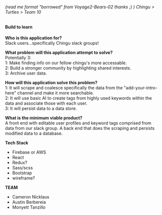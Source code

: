 ###### (read me format "borrowed" from Voyage2-Bears-02 thanks ;) ) Chingu > Turtles > Team 10

#### Build to learn

**Who is this application for?**  
Slack users...specifically Chingu slack groups!

**What problem will this application attempt to solve?**  
Potentially 3:  
1: Make finding info on our fellow chingu's more accessable.  
2: Build a stronger community by highlighting shared interests.  
3: Archive user data.

**How will this application solve this problem?**  
1: It will scrape and coalesce specifically the data from the "add-your-intro-here" channel and make it more searchable.  
2: It will use basic AI to create tags from highly used keywords within the data and associate those with each user.  
3: It will persist data to a data store.

**What is the minimum viable product?**  
A front end with editable user profiles and keyword tags comprised from data from our slack group. A back end that does the scraping and persists modified data to a database. 

**Tech Stack**

* Firebase or AWS
* React
* Redux?
* Sass/scss
* Bootstrap
* wireframe?

**TEAM**  

* Cameron Nicklaus
* Austin Berbereia
* Monyett Tanzillo
